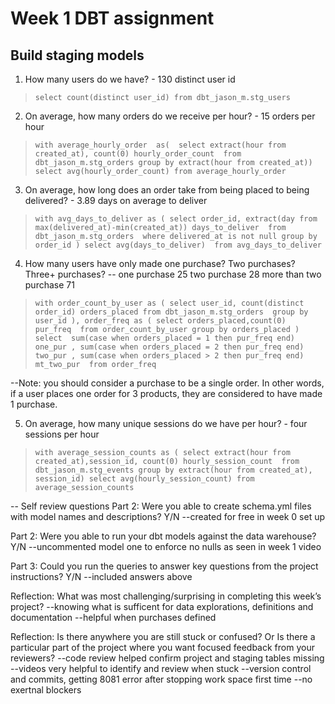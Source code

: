 # Week 1 DBT assignment
## Build staging models


1. How many users do we have? - 130 distinct user id

>`select count(distinct user_id) from dbt_jason_m.stg_users`

2. On average, how many orders do we receive per hour? - 15 orders per hour

>`with average_hourly_order 
as( 
select extract(hour from created_at), count(0) hourly_order_count 
from dbt_jason_m.stg_orders group by extract(hour from created_at)) 
select avg(hourly_order_count) from average_hourly_order`

3. On average, how long does an order take from being placed to being delivered? - 3.89 days on average to deliver

>`with avg_days_to_deliver as (
select order_id, extract(day from max(delivered_at)-min(created_at)) days_to_deliver 
from dbt_jason_m.stg_orders 
where delivered_at is not null
group by order_id
)
select avg(days_to_deliver) 
from avg_days_to_deliver`


4. How many users have only made one purchase? Two purchases? Three+ purchases? -- one purchase 25 two purchase 28 more than two purchase 71

>`with order_count_by_user as (
select user_id, count(distinct order_id) orders_placed
from dbt_jason_m.stg_orders 
group by user_id
),
order_freq as (
select orders_placed,count(0) pur_freq 
from order_count_by_user
group by orders_placed
)
select 
  sum(case when orders_placed = 1 then pur_freq end) one_pur
, sum(case when orders_placed = 2 then pur_freq end) two_pur
, sum(case when orders_placed > 2 then pur_freq end) mt_two_pur 
from order_freq`

--Note: you should consider a purchase to be a single order. In other words, if a user places one order for 3 products, they are considered to have made 1 purchase.

5. On average, how many unique sessions do we have per hour? - four sessions per hour

>`with average_session_counts as (
select extract(hour from created_at),session_id, count(0) hourly_session_count 
from dbt_jason_m.stg_events group by extract(hour from created_at), session_id)
select avg(hourly_session_count)
from average_session_counts`

-- Self review questions
Part 2: Were you able to create schema.yml files with model names and descriptions? Y/N
    --created for free in week 0 set up

Part 2: Were you able to run your dbt models against the data warehouse? Y/N
    --uncommented model one to enforce no nulls as seen in week 1 video

Part 3: Could you run the queries to answer key questions from the project instructions? Y/N
    --included answers above

Reflection: What was most challenging/surprising in completing this week’s project?
    --knowing what is sufficent for data explorations, definitions and documentation
    --helpful when purchases defined

Reflection: Is there anywhere you are still stuck or confused? Or Is there a particular part of the project where you want focused feedback from your reviewers?
    --code review helped confirm project and staging tables missing
    --videos very helpful to identify and review when stuck
    --version control and commits, getting 8081 error after stopping work space first time
    --no exertnal blockers
